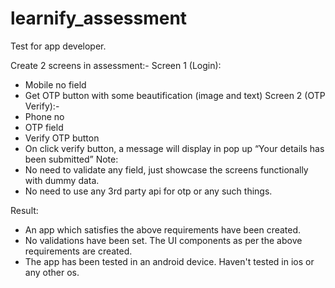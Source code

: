 # learnify_assessment

Test for app developer.

Create 2 screens in assessment:-
Screen 1 (Login): 
- Mobile no field
- Get OTP button with some beautification (image and text)
Screen 2 (OTP Verify):- 
- Phone no 
- OTP field
- Verify OTP button
- On click verify button, a message will display in pop up “Your details has been submitted”
Note: 
- No need to validate any field, just showcase the screens functionally with dummy data.
- No need to use any 3rd party api for otp or any such things.

Result:
- An app which satisfies the above requirements have been created.
- No validations have been set. The UI components as per the above requirements are created.
- The app has been tested in an android device. Haven't tested in ios or any other os.
